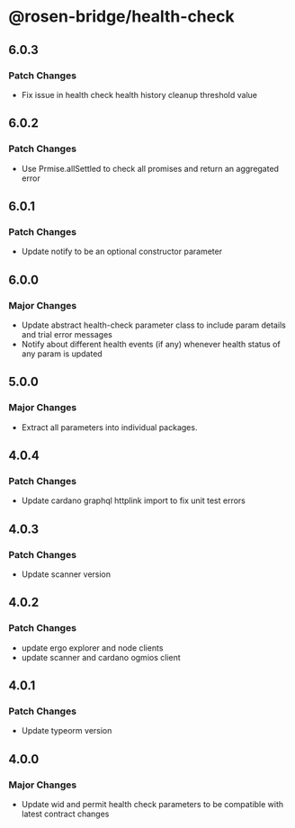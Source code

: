 # @rosen-bridge/health-check

## 6.0.3

### Patch Changes

- Fix issue in health check health history cleanup threshold value

## 6.0.2

### Patch Changes

- Use Prmise.allSettled to check all promises and return an aggregated error

## 6.0.1

### Patch Changes

- Update notify to be an optional constructor parameter

## 6.0.0

### Major Changes

- Update abstract health-check parameter class to include param details and trial error messages
- Notify about different health events (if any) whenever health status of any param is updated

## 5.0.0

### Major Changes

- Extract all parameters into individual packages.

## 4.0.4

### Patch Changes

- Update cardano graphql httplink import to fix unit test errors

## 4.0.3

### Patch Changes

- Update scanner version

## 4.0.2

### Patch Changes

- update ergo explorer and node clients
- update scanner and cardano ogmios client

## 4.0.1

### Patch Changes

- Update typeorm version

## 4.0.0

### Major Changes

- Update wid and permit health check parameters to be compatible with latest contract changes
